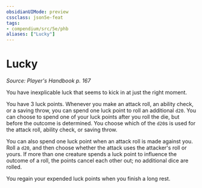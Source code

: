 ```yaml
---
obsidianUIMode: preview
cssclass: json5e-feat
tags:
- compendium/src/5e/phb
aliases: ["Lucky"]
---
```

# Lucky
*Source: Player's Handbook p. 167*  

You have inexplicable luck that seems to kick in at just the right moment.

You have 3 luck points. Whenever you make an attack roll, an ability check, or a saving throw, you can spend one luck point to roll an additional `d20`. You can choose to spend one of your luck points after you roll the die, but before the outcome is determined. You choose which of the `d20`s is used for the attack roll, ability check, or saving throw.

You can also spend one luck point when an attack roll is made against you. Roll a `d20`, and then choose whether the attack uses the attacker's roll or yours. If more than one creature spends a luck point to influence the outcome of a roll, the points cancel each other out; no additional dice are rolled.

You regain your expended luck points when you finish a long rest.